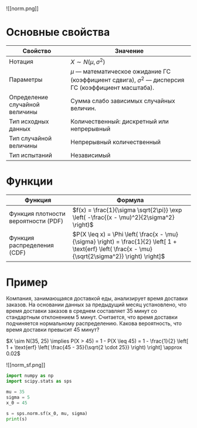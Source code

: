 
![[norm.png]]

# Основные свойства

| Свойство                       | Значение                                                                                                   |
| ------------------------------ | ---------------------------------------------------------------------------------------------------------- |
| Нотация                        | $X \sim N(\mu, \sigma^2)$                                                                                  |
| Параметры                      | $\mu$ — математическое ожидание ГС (коэффициент сдвига), $\sigma^2$ — дисперсия ГС (коэффициент масштаба). |
| Определение случайной величины | Сумма слабо зависимых случайных величин.                                                                   |
| Тип исходных данных            | Количественный: дискретный или непрерывный                                                                 |
| Тип случайной величины         | Непрерывный количественный                                                                                 |
| Тип испытаний                  | Независимый                                                                                                |

# Функции

| Функция                             | Формула                                                                                                                                                |
| ----------------------------------- | ------------------------------------------------------------------------------------------------------------------------------------------------------ |
| Функция плотности вероятности (PDF) | $f(x) = \frac{1}{\sigma \sqrt{2\pi}} \exp \left( -\frac{(x - \mu)^2}{2\sigma^2} \right)$                                                               |
| Функция распределения (CDF)         | $P(X \leq x) = \Phi \left( \frac{x - \mu}{\sigma} \right) = \frac{1}{2} \left[ 1 + \text{erf} \left( \frac{x - \mu}{\sqrt{2\sigma^2}} \right) \right]$ |

# Пример

Компания, занимающаяся доставкой еды, анализирует время доставки заказов. На основании данных за предыдущий месяц установлено, что время доставки заказов в среднем составляет 35 минут со стандартным отклонением 5 минут. Считается, что время доставки подчиняется нормальному распределению. Какова вероятность, что время доставки превысит 45 минут?

$X \sim N(35, 25) \implies P(X > 45) = 1 - P(X \leq 45) = 1 - \frac{1}{2} \left[ 1 + \text{erf} \left( \frac{45 - 35}{\sqrt{2 \cdot 25}} \right) \right] \approx 0.02$

![[norm_sf.png]]

```python
import numpy as np
import scipy.stats as sps

mu = 35
sigma = 5
x_0 = 45

s = sps.norm.sf(x_0, mu, sigma)
print(s)
```

